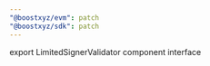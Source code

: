 ```yaml
---
"@boostxyz/evm": patch
"@boostxyz/sdk": patch
---
```


export LimitedSignerValidator component interface
